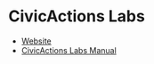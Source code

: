 # CivicActions Labs

* <a href="http://labs.civicactions.com">Website</a>
* <a href="https://docs.google.com/document/d/1u07pOl-KNj1j4zDXrGVohTizF6BaT1BLUqmnwjZj2GE/edit?usp=sharing">CivicActions Labs Manual</a>